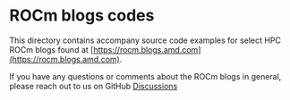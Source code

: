 # ROCm blogs codes

This directory contains accompany source code examples for select HPC ROCm blogs found at [https://rocm.blogs.amd.com](https://rocm.blogs.amd.com).

If you have any questions or comments about the ROCm blogs in general, please reach out to us on GitHub [Discussions](https://github.com/rocm/rocm-blogs/discussions)

